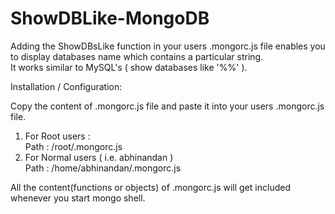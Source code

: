 # ShowDBLike-MongoDB
Adding the ShowDBsLike function in your users .mongorc.js file enables you to display databases name which contains a particular string.   
It works similar to MySQL's ( show databases like '%%' ).   

Installation / Configuration:   

Copy the content of .mongorc.js file and paste it into your users .mongorc.js file.  
1. For Root users :   
        Path : /root/.mongorc.js   
2. For Normal users ( i.e. abhinandan )   
        Path : /home/abhinandan/.mongorc.js   


All the content(functions or objects) of .mongorc.js will get included whenever you start mongo shell.
